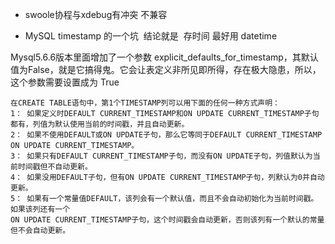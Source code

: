 - swoole协程与xdebug有冲突    不兼容  

- MySQL timestamp 的一个坑  结论就是  存时间 最好用 datetime

Mysql5.6.6版本里面增加了一个参数 explicit_defaults_for_timestamp，其默认值为False，就是它搞得鬼。它会让表定义非所见即所得，存在极大隐患，所以，这个参数需要设置成为 True 
```
在CREATE TABLE语句中，第1个TIMESTAMP列可以用下面的任何一种方式声明： 
1： 如果定义时DEFAULT CURRENT_TIMESTAMP和ON UPDATE CURRENT_TIMESTAMP子句都有，列值为默认使用当前的时间戳，并且自动更新。 
2： 如果不使用DEFAULT或ON UPDATE子句，那么它等同于DEFAULT CURRENT_TIMESTAMP ON UPDATE CURRENT_TIMESTAMP。 
3： 如果只有DEFAULT CURRENT_TIMESTAMP子句，而没有ON UPDATE子句，列值默认为当前时间戳但不自动更新。 
4： 如果没用DEFAULT子句，但有ON UPDATE CURRENT_TIMESTAMP子句，列默认为0并自动更新。 
5： 如果有一个常量值DEFAULT，该列会有一个默认值，而且不会自动初始化为当前时间戳。如果该列还有一个
ON UPDATE CURRENT_TIMESTAMP子句，这个时间戳会自动更新，否则该列有一个默认的常量但不会自动更新。
```


